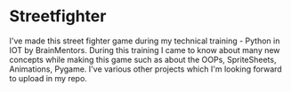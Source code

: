 # Streetfighter
I've made this street fighter game during my technical training - Python in IOT by BrainMentors.
During this training I came to know about many new concepts while making this game such as about the OOPs, SpriteSheets, Animations, Pygame.
I've various other projects which I'm looking forward to upload in my repo.
